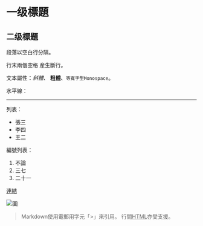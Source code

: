 
# 一级標題

## 二级標題

段落以空白行分隔。

行末兩個空格  産生斷行。

文本屬性：*斜體*、
**粗體**、`等寬字型Monospace`。

水平線：

---

列表：

  * 張三
  * 李四
  * 王二

編號列表：

  1. 不論
  2. 三七
  3. 二十一

[連結](http://example.com)

![圖](https://upload.wikimedia.org/wikipedia/commons/4/48/Markdown-mark.svg)
> Markdown使用電郵用字元「>」來引用。
行間<abbr title="Hypertext Markup Language">HTML</abbr>亦受支援。
